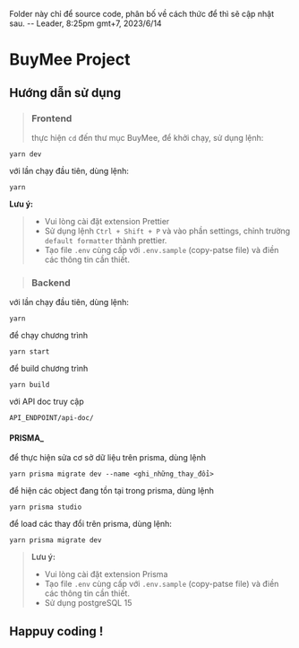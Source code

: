 Folder này chỉ để source code, phân bố về cách thức để thì sẽ cập nhật sau. -- Leader, 8:25pm gmt+7, 2023/6/14

# BuyMee Project

## Hướng dẫn sử dụng

> ### Frontend
>
> thực hiện `cd` đến thư mục BuyMee, để khởi chạy, sử dụng lệnh:

```shell
yarn dev
```

với lần chạy đầu tiên, dùng lệnh:

```shell
yarn
```

**Lưu ý:**

> - Vui lòng cài đặt extension Prettier
> - Sử dụng lệnh `Ctrl + Shift + P` và vào phần settings, chỉnh trường `default formatter` thành prettier.
> - Tạo file `.env` cùng cấp với `.env.sample` (copy-patse file) và điền các thông tin cần thiết.

> ### Backend

với lần chạy đầu tiên, dùng lệnh:

```shell
yarn
```

để chạy chương trình

```shell
yarn start
```

để build chương trình

```shell
yarn build
```

với API doc truy cập

```
API_ENDPOINT/api-doc/
```

#### **PRISMA\_**

để thực hiện sửa cơ sở dữ liệu trên prisma, dùng lệnh

```shell
yarn prisma migrate dev --name <ghi_những_thay_đổi>
```

để hiện các object đang tồn tại trong prisma, dùng lệnh

```shell
yarn prisma studio
```

để load các thay đổi trên prisma, dùng lệnh:

```shell
yarn prisma migrate dev
```

> **Lưu ý:**
>
> - Vui lòng cài đặt extension Prisma
> - Tạo file `.env` cùng cấp với `.env.sample` (copy-patse file) và điền các thông tin cần thiết.
> - Sử dụng postgreSQL 15

## Happuy coding !
